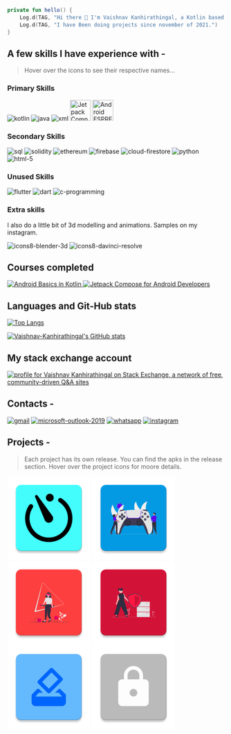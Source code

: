 ```kotlin
private fun hello() {
    Log.d(TAG, "Hi there 👋 I'm Vaishnav Kanhirathingal, a Kotlin based android developer.")
    Log.d(TAG, "I have Been doing projects since november of 2021.")
}
```

## A few skills I have experience with  -

> Hover over the icons to see their respective names...

### Primary Skills

![kotlin](https://user-images.githubusercontent.com/94210466/176880688-46732008-93f7-4fd6-8177-286f566d50df.svg "Kotlin")
![java](https://user-images.githubusercontent.com/94210466/176880691-4ab9e925-6394-436f-861e-5958410a6cc2.svg "JAVA")
![xml](https://user-images.githubusercontent.com/94210466/176882996-7df75494-3edd-483a-8800-5ef39ca4369b.png "XML")
<img src = "https://funkymuse.dev/assets/img/compose/compose_logo.png" width = "48" height = "48" title = "Jetpack Compose">
<img src = "https://developer.android.com/static/images/training/testing/espresso.png" width = "48" height = "48" title = "Android ESPRESSO ui testing framework">

### Secondary Skills

![sql](https://user-images.githubusercontent.com/94210466/176883215-43740ce7-2846-4e81-b139-c2f20d3b4e19.png "SQL")
![solidity](https://user-images.githubusercontent.com/94210466/176880877-aa3b5d29-2bbb-4801-905c-cc8f981ba74f.svg "Solidity")
![ethereum](https://user-images.githubusercontent.com/94210466/176891264-73080865-8a23-474b-b4c5-0d65bcf12bba.svg "Ethereum")
![firebase](https://user-images.githubusercontent.com/94210466/176881692-82e3d732-64ae-4ffa-adfb-e3012433279f.svg "Firebase")
![cloud-firestore](https://user-images.githubusercontent.com/94210466/176891077-0c14f0da-93cb-4d77-a3d2-bb5290d887ee.svg "Cloud-Firestore")
![python](https://user-images.githubusercontent.com/94210466/176882150-a2db58bd-4895-407d-bd0b-dcf5d1cd915b.svg "python")
![html-5](https://user-images.githubusercontent.com/94210466/176882240-678b5588-a0cb-474f-902d-072ecd037965.svg "HTML-5")

### Unused Skills

![flutter](https://user-images.githubusercontent.com/94210466/176881833-c22ce8a5-b810-4bbe-9dd2-286ba83ac36e.svg "flutter")
![dart](https://user-images.githubusercontent.com/94210466/176890920-b20875fc-fc33-487c-becf-f389f8605a94.svg "dart")
![c-programming](https://user-images.githubusercontent.com/94210466/176883523-e7b53dfd-c053-463b-8785-129a6c82a2fa.svg "C/C++ programming")

### Extra skills

I also do a little bit of 3d modelling and animations. Samples on my instagram.

![icons8-blender-3d](https://user-images.githubusercontent.com/94210466/177001999-52f6e94a-fae4-4060-b9fd-cf7987ec4580.svg "Blender (used for 3d modelling and animation)")
![icons8-davinci-resolve](https://user-images.githubusercontent.com/94210466/177002004-03712bfa-601f-40b1-81d5-73127a35387d.svg "DaVinci Resolve (used for video editing)")

## Courses completed

<a href ="https://developer.android.com/courses/android-basics-kotlin/course">
<img 
    src="https://developer.android.com/static/images/hero-assets/kotlin-certified-grey.svg",
    height=250,
    title="Android Basics in Kotlin">
</a>
<a href ="https://developer.android.com/courses/jetpack-compose/course">
<img 
    src="https://developer.android.com/static/courses/jetpack-compose/images/course-logo.svg",
    height=250,
    title="Jetpack Compose for Android Developers">
</a>

## Languages and Git-Hub stats

[![Top Langs](https://github-readme-stats.vercel.app/api/top-langs/?username=Vaishnav-Kanhirathingal)](https://github.com/anuraghazra/github-readme-stats "A ranking list of my most used languages")

[![Vaishnav-Kanhirathingal's GitHub stats](https://github-readme-stats.vercel.app/api?username=Vaishnav-Kanhirathingal&show_icons=true)](https://github.com/anuraghazra/github-readme-stats "Github commit statistics")

## My stack exchange account

<a href="https://stackexchange.com/users/23358250/vaishnav-kanhirathingal?tab=accounts"><img src="https://stackexchange.com/users/flair/23358250.png?theme=clean" width="208" height="58" alt="profile for Vaishnav Kanhirathingal on Stack Exchange, a network of free, community-driven Q&amp;A sites" title="profile for Vaishnav Kanhirathingal on Stack Exchange, a network of free, community-driven Q&amp;A sites"></a>

## Contacts -

[![gmail](https://user-images.githubusercontent.com/94210466/176989132-d3aea8a4-f425-4977-a3e2-e6daf569a140.svg "Gmail")](mailto:vaishnav.kanhira@gmail.com)
[![microsoft-outlook-2019](https://user-images.githubusercontent.com/94210466/176989190-9e24774d-fb09-412b-af19-2f594b53a5a3.svg "Outlook")](mailto:vaishnav.kanhira@outlook.com)
[![whatsapp](https://user-images.githubusercontent.com/94210466/176989471-2df5e9f0-0edd-4a1a-ba0a-a169b7ec612b.svg "Whatsapp")](https://wa.me/917219648837)
[![instagram](https://user-images.githubusercontent.com/94210466/176988556-79d612d7-6ed2-4b48-ac2e-71f1c14422b4.svg "Instagram")](https://www.instagram.com/vaishnav_k.p/)

## Projects -

> Each project has its own release. You can find the apks in the release section. Hover over the project icons for moore details.

[![Scheuler Icon](https://github.com/Vaishnav-Kanhirathingal/Scheduler/blob/main/app/src/main/res/mipmap-xxxhdpi/ic_launcher.png?raw=true "[Scheduler Compose] - This is a task reminder app which acheives its motive by pushing undismissable notifications. This was a practice project to improve compose skills")](https://github.com/Vaishnav-Kanhirathingal/Scheduler)
[![Game - Stream android app icon](https://github.com/Vaishnav-Kanhirathingal/G-Stream-MOBILE/blob/main/app/src/main/res/mipmap-xxxhdpi/ic_launcher.png?raw=true "[Game - Stream Mobile] - This app is responsible for sending control signals to the desktop side. It also displays gameplay streamed from the PC")](https://github.com/Vaishnav-Kanhirathingal/G-Stream-MOBILE)
[![Game - Stream desktop app icon](https://github.com/Vaishnav-Kanhirathingal/G-Stream-Desktop/blob/main/src/main/resources/app_icon_mipmap/mipmap-xxxhdpi/ic_launcher.png?raw=true "[Game - Stream Desktop] - This app is responsible for recieving control signals from the android side. It also streams gameplay streamed to the android device")](https://github.com/Vaishnav-Kanhirathingal/G-Stream-Desktop)
[![CRYPTILE app icon](https://github.com/Vaishnav-Kanhirathingal/CRYPTILE/raw/main/app/src/main/res/mipmap-xxxhdpi/ic_launcher.png "[CRYPTILE] - CRYPTILE is a file encryption app which creates a file structure (i.e. a vault/safe). Users can then add their files to this safe. The app also uses account authentication to lock a safe to a specific account.")](https://github.com/Vaishnav-Kanhirathingal/CRYPTILE)
[![Block - VS app icon](https://github.com/Vaishnav-Kanhirathingal/BlockChain-VS/raw/main/app/src/main/res/mipmap-xxxhdpi/ic_launcher.png "This app is a block-chain based voting system app which uses the ethereum's ropsten testnet to perform transactions. Since the transition of Ethereum to a proof of stake, This application no longer works.")](https://github.com/Vaishnav-Kanhirathingal/BlockChain-VS)
[![Save - Pass app icon](https://github.com/Vaishnav-Kanhirathingal/Save-Pass/raw/main/app/src/main/res/mipmap-xxxhdpi/ic_launcher.png "[Save - Pass] - Save-Pass is a password saving app which stores passwords and uses a combination of a master password and/or biometrics to access those passwords.")](https://github.com/Vaishnav-Kanhirathingal/Save-Pass)
